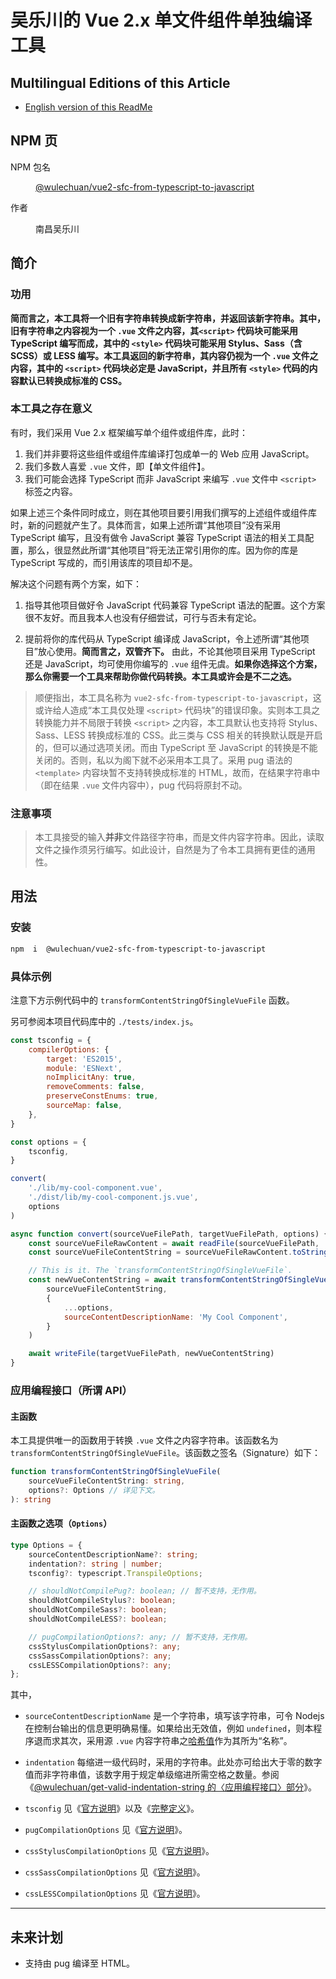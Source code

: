 # 吴乐川的 Vue 2.x 单文件组件单独编译工具

<link rel="stylesheet" href="./node_modules/@wulechuan/css-stylus-markdown-themes/dist/css/wulechuan-styles-for-html-via-markdown--vscode.default.min.css">



## Multilingual Editions of this Article

- [English version of this ReadMe](./ReadMe.en-US.md)




## NPM 页

<dl>
<dt>NPM 包名</dt>
<dd>

[@wulechuan/vue2-sfc-from-typescript-to-javascript](https://www.npmjs.com/package/@wulechuan/vue2-sfc-from-typescript-to-javascript)

</dd>
<dt>作者</dt>
<dd><p>南昌吴乐川</p></dd>
</dl>





## 简介

### 功用

**简而言之，本工具将一个旧有字符串转换成新字符串，并返回该新字符串。其中，旧有字符串之内容视为一个 `.vue` 文件之内容，其`<script>` 代码块可能采用 TypeScript 编写而成，其中的 `<style>` 代码块可能采用 Stylus、Sass（含 SCSS）或 LESS 编写。本工具返回的新字符串，其内容仍视为一个 `.vue` 文件之内容，其中的 `<script>` 代码块必定是 JavaScript，并且所有 `<style>` 代码的内容默认已转换成标准的 CSS。**


### 本工具之存在意义

有时，我们采用 Vue 2.x 框架编写单个组件或组件库，此时：

1.  我们并非要将这些组件或组件库编译打包成单一的 Web 应用 JavaScript。
1.  我们多数人喜爱 `.vue` 文件，即【单文件组件】。
1.  我们可能会选择 TypeScript 而非 JavaScript 来编写 `.vue` 文件中 `<script>` 标签之内容。

如果上述三个条件同时成立，则在其他项目要引用我们撰写的上述组件或组件库时，新的问题就产生了。具体而言，如果上述所谓“其他项目”没有采用 TypeScript 编写，且没有做令 JavaScript 兼容 TypeScript 语法的相关工具配置，那么，很显然此所谓“其他项目”将无法正常引用你的库。因为你的库是 TypeScript 写成的，而引用该库的项目却不是。

解决这个问题有两个方案，如下：

1.  指导其他项目做好令 JavaScript 代码兼容 TypeScript 语法的配置。这个方案很不友好。而且我本人也没有仔细尝试，可行与否未有定论。

1.  提前将你的库代码从 TypeScript 编译成 JavaScript，令上述所谓“其他项目”放心使用。**简而言之，双管齐下。** 由此，不论其他项目采用 TypeScript 还是 JavaScript，均可使用你编写的 `.vue` 组件无虞。**如果你选择这个方案，那么你需要一个工具来帮助你做代码转换。本工具或许会是不二之选。**

> 顺便指出，本工具名称为 `vue2-sfc-from-typescript-to-javascript`，这或许给人造成“本工具仅处理 `<script>` 代码块”的错误印象。实则本工具之转换能力并不局限于转换 `<script>` 之内容，本工具默认也支持将 Stylus、Sass、LESS 转换成标准的 CSS。此三类与 CSS 相关的转换默认既是开启的，但可以通过选项关闭。而由 TypeScript 至 JavaScript 的转换是不能关闭的。否则，私以为阁下就不必采用本工具了。采用 pug 语法的 `<template>` 内容块暂不支持转换成标准的 HTML，故而，在结果字符串中（即在结果 `.vue` 文件内容中），pug 代码将原封不动。


### 注意事项

> 本工具接受的输入**并非**文件路径字符串，而是文件内容字符串。因此，读取文件之操作须另行编写。如此设计，自然是为了令本工具拥有更佳的通用性。




## 用法

### 安装

```sh
npm  i  @wulechuan/vue2-sfc-from-typescript-to-javascript
```


### 具体示例

注意下方示例代码中的 `transformContentStringOfSingleVueFile` 函数。

另可参阅本项目代码库中的 `./tests/index.js`。

```js
const tsconfig = {
    compilerOptions: {
        target: 'ES2015',
        module: 'ESNext',
        noImplicitAny: true,
        removeComments: false,
        preserveConstEnums: true,
        sourceMap: false,
    },
}

const options = {
    tsconfig,
}

convert(
    './lib/my-cool-component.vue',
    './dist/lib/my-cool-component.js.vue',
    options
)

async function convert(sourceVueFilePath, targetVueFilePath, options) {
    const sourceVueFileRawContent = await readFile(sourceVueFilePath, 'utf8')
    const sourceVueFileContentString = sourceVueFileRawContent.toString()

    // This is it. The `transformContentStringOfSingleVueFile`.
    const newVueContentString = await transformContentStringOfSingleVueFile(
        sourceVueFileContentString,
        {
            ...options,
            sourceContentDescriptionName: 'My Cool Component',
        }
    )

    await writeFile(targetVueFilePath, newVueContentString)
}
```


### 应用编程接口（所谓 API）

#### 主函数

本工具提供唯一的函数用于转换 `.vue` 文件之内容字符串。该函数名为 `transformContentStringOfSingleVueFile`。该函数之签名（Signature）如下：

```ts
function transformContentStringOfSingleVueFile(
    sourceVueFileContentString: string,
    options?: Options // 详见下文。
): string
```


#### 主函数之选项（`Options`）

```ts
type Options = {
    sourceContentDescriptionName?: string;
    indentation?: string | number;
    tsconfig?: typescript.TranspileOptions;

    // shouldNotCompilePug?: boolean; // 暂不支持，无作用。
    shouldNotCompileStylus?: boolean;
    shouldNotCompileSass?: boolean;
    shouldNotCompileLESS?: boolean;

    // pugCompilationOptions?: any; // 暂不支持，无作用。
    cssStylusCompilationOptions?: any;
    cssSassCompilationOptions?: any;
    cssLESSCompilationOptions?: any;
};
```

其中，

-   `sourceContentDescriptionName` 是一个字符串，填写该字符串，可令 Nodejs 在控制台输出的信息更明确易懂。如果给出无效值，例如 `undefined`，则本程序退而求其次，采用源 `.vue` 内容字符串之[哈希值](https://www.npmjs.com/package/hash-sum)作为其所为“名称”。

-   `indentation`  每缩进一级代码时，采用的字符串。此处亦可给出大于零的数字值而非字符串值，该数字用于规定单级缩进所需空格之数量。参阅《[@wulechuan/get-valid-indentation-string 的〈应用编程接口〉部分](https://www.npmjs.com/package/@wulechuan/get-valid-indentation-string#%E5%BA%94%E7%94%A8%E7%BC%96%E7%A8%8B%E6%8E%A5%E5%8F%A3%EF%BC%88%E6%89%80%E8%B0%93-api%EF%BC%89)》。

-   `tsconfig` 见《[官方说明](https://www.tslang.cn/docs/handbook/tsconfig-json.html)》以及《[完整定义](http://json.schemastore.org/tsconfig)》。

-   `pugCompilationOptions` 见《[官方说明](https://pugjs.org/api/reference.html#pugcompilesource-options)》。

-   `cssStylusCompilationOptions` 见《[官方说明](https://stylus-lang.com/docs/js.html)》。

-   `cssSassCompilationOptions` 见《[官方说明](https://sass-lang.com/documentation/js-api#options)》。

-   `cssLESSCompilationOptions` 见《[官方说明](http://lesscss.org/usage/#programmatic-usage)》。



---

## 未来计划

-   支持由 pug 编译至 HTML。



